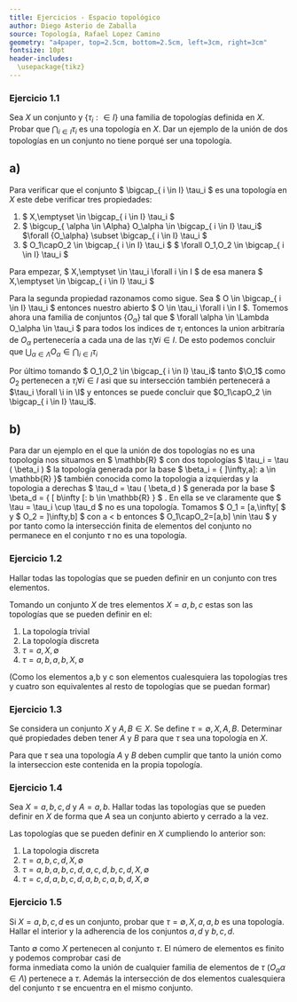 ```yaml
---
title: Ejercicios - Espacio topológico
author: Diego Asterio de Zaballa
source: Topología, Rafael Lopez Camino
geometry: "a4paper, top=2.5cm, bottom=2.5cm, left=3cm, right=3cm"
fontsize: 10pt
header-includes:
  \usepackage{tikz}
---
```


### Ejercicio 1.1

Sea $X$ un conjunto y $\{ \tau_i : \in I \}$ una familia de topologías definida en $X$. Probar que $\bigcap_{ i \in I}
\tau_i$ es una topología en $X$. Dar un ejemplo de la unión de dos topologías en un conjunto no tiene porqué ser una 
topología.

## a)
  
  Para verificar que el conjunto $  \bigcap_{ i \in I} \tau_i $ es una topología en $X$ este debe verificar tres propiedades:
  
  1. $ X,\emptyset \in \bigcap_{ i \in I} \tau_i $
  2. $ \bigcup_{ \alpha \in \Alpha} O_\alpha \in \bigcap_{ i \in I} \tau_i$  $\forall \{O_\alpha\} \subset \bigcap_{ i \in I} \tau_i $
  3. $ O_1\capO_2 \in \bigcap_{ i \in I} \tau_i $  $ \forall O_1,O_2 \in \bigcap_{ i \in I} \tau_i $
  
  Para empezar, $ X,\emptyset \in \tau_i \forall i \in I $ de esa manera $ X,\emptyset \in \bigcap_{ i \in I} \tau_i $
  
  Para la segunda propiedad razonamos como sigue. Sea $ O \in \bigcap_{ i \in I} \tau_i $ entonces nuestro abierto $ O \in \tau_i \forall i \in I $.
  Tomemos ahora una familia de conjuntos $\{O_\alpha\}$ tal que $ \forall \alpha \in \Lambda O_\alpha \in \tau_i $ para todos los indices de $\tau_i$
  entonces la union arbitraría de $O_\alpha$ pertenecería a cada una de las $\tau_i \forall i \in I$. De esto podemos concluir que $\bigcup_{\alpha 
  \in \Lambda} O_\alpha \in \bigcap_{ i \in I} \tau_i$
  
  Por último tomando $ O_1,O_2 \in \bigcap_{ i \in I} \tau_i$ tanto $\O_1$ como $O_2$ pertenecen a $\tau_i \forall i \in I$ asi que su intersección también
  pertenecerá a $\tau_i \forall \i in \I$ y entonces se puede concluir que $O_1\capO_2 \in \bigcap_{ i \in I} \tau_i$.
  
## b)
  
  Para dar un ejemplo en el que la unión de dos topologías no es una topología nos situamos en $ \mathbb{R} $ con dos 
  topologías $ \tau_i = \tau ( \beta_i ) $ la topología generada por la base $ \beta_i = \{  ]\infty,a]: a \in 
  \mathbb{R} \}$ también conocida como la topologia a izquierdas y la topologia a derechas $ \tau_d = \tau ( \beta_d ) $
  generada por la base $ \beta_d = \{  [ b\infty [: b \in \mathbb{R} \} $ . En ella se ve claramente que $ \tau = \tau_i \cup \tau_d $
  no es una topología. Tomamos $ O_1 = [a,\infty[ $ y $ O_2 = ]\infty,b] $ con a < b entonces $ O_1\capO_2=[a,b] \nin \tau $ 
  y por tanto como la intersección finita de elementos del conjunto no permanece en el conjunto $\tau$ no es una topología.

### Ejercicio 1.2

  Hallar todas las topologías que se pueden definir en un conjunto con tres elementos.
  
  Tomando un conjunto $X$ de tres elementos $X = {a,b,c}$ estas son las topologías que se pueden definir en el:
  
  1. La topología trivial
  2. La topología discreta
  3. $\tau = {{a},X,\emptyset}$
  4. $\tau = {{a},{b},{a,b},X,\emptyset}$

  (Como los elementos a,b y c son elementos cualesquiera las topologías tres y cuatro son equivalentes al resto de topologías que se puedan formar)
  
  
  
### Ejercicio 1.3

  Se considera un conjunto $X$ y $A,B \in X$. Se define $\tau = {\emptyset,X,A,B}$. Determinar qué propiedades deben tener 
  $A$ y $B$ para que $\tau$ sea una topología en $X$.
  
  Para que $\tau$ sea una topología $A$ y $B$ deben cumplir que tanto la unión como la interseccion este contenida en la propia topología.

### Ejercicio 1.4 

  Sea $X = {a,b,c,d}$ y $A = {a,b}$. Hallar todas las topologías que se pueden definir en $X$ de forma que $A$ sea un 
  conjunto abierto y cerrado a la vez.
  
  Las topologías que se pueden definir en $X$ cumpliendo lo anterior son:
  
  1. La topologia discreta
  2. $\tau = {{a,b},{c,d},X,\emptyset}$
  3. $\tau = {{a},{b},{a,b},{c,d},{a,c,d},{b,c,d},X,\emptyset}$
  4. $\tau = {{c},{d},{a,b},{c,d},{a,b,c},{a,b,d},X,\emptyset}$
  
### Ejercicio 1.5

  Si $X = {a,b,c,d}$ es un conjunto, probar que $\tau = {\emptyset,X,{a},{a,b}}$ es una topología. Hallar el interior y la
  adherencia de los conjuntos ${a,d}$ y ${b,c,d}$.
  
  Tanto $\emptyset$ como $X$ pertenecen al conjunto $\tau$. El número de elementos es finito y podemos comprobar casi de  
  forma inmediata como la unión de cualquier familia de elementos de $\tau$ (${O_\alpha} \alpha \in \Lambda$) pertenece a 
  $\tau$. Además la intersección de dos elementos cualesquiera del conjunto $\tau$ se encuentra en el mismo conjunto.
  
  
  

